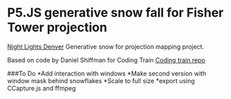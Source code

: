 # P5.JS generative snow fall for Fisher Tower projection
[Night Lights Denver](http://nightlightsdenver.com/)
Generative snow for projection mapping project.

Based on code by Daniel Shiffman for Coding Train
[Coding train repo](https://github.com/CodingTrain/website/tree/master/CodingChallenges/CC_088_snowfall/P5)

###To Do
*Add interaction with windows
*Make second version with window mask behind snowflakes
*Scale to full size
*export using CCapture.js and ffmpeg

